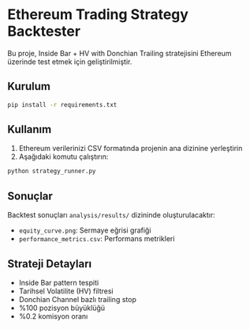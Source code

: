 # Ethereum Trading Strategy Backtester

Bu proje, Inside Bar + HV with Donchian Trailing stratejisini Ethereum üzerinde test etmek için geliştirilmiştir.

## Kurulum

```bash
pip install -r requirements.txt
```

## Kullanım

1. Ethereum verilerinizi CSV formatında projenin ana dizinine yerleştirin
2. Aşağıdaki komutu çalıştırın:

```bash
python strategy_runner.py
```

## Sonuçlar

Backtest sonuçları `analysis/results/` dizininde oluşturulacaktır:

- `equity_curve.png`: Sermaye eğrisi grafiği
- `performance_metrics.csv`: Performans metrikleri

## Strateji Detayları

- Inside Bar pattern tespiti
- Tarihsel Volatilite (HV) filtresi
- Donchian Channel bazlı trailing stop
- %100 pozisyon büyüklüğü
- %0.2 komisyon oranı
